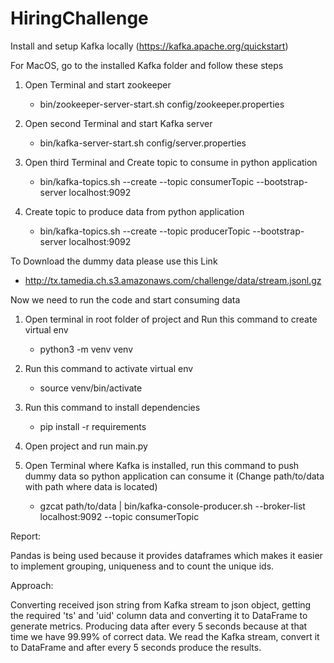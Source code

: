 # HiringChallenge


Install and setup Kafka locally (https://kafka.apache.org/quickstart)

For MacOS, go to the installed Kafka folder and follow these steps

1. Open Terminal and start zookeeper
   - bin/zookeeper-server-start.sh config/zookeeper.properties


2. Open second Terminal and start Kafka server
   - bin/kafka-server-start.sh config/server.properties

3. Open third Terminal and Create topic to consume in python application
   - bin/kafka-topics.sh --create --topic consumerTopic --bootstrap-server localhost:9092


4. Create topic to produce data from python application
   - bin/kafka-topics.sh --create --topic producerTopic --bootstrap-server localhost:9092

To Download the dummy data please use this Link
- http://tx.tamedia.ch.s3.amazonaws.com/challenge/data/stream.jsonl.gz

Now we need to run the code and start consuming data

1. Open terminal in root folder of project and Run this command to create virtual env
   - python3 -m venv venv

2. Run this command to activate virtual env
   - source venv/bin/activate

3. Run this command to install dependencies
   - pip install -r requirements

4. Open project and run main.py

5. Open Terminal where Kafka is installed, run this command to push dummy data so python application can consume it (Change path/to/data with path where data is located)
   - gzcat path/to/data | bin/kafka-console-producer.sh --broker-list localhost:9092 --topic consumerTopic


Report:

Pandas is being used because it provides dataframes which makes it easier to implement grouping, uniqueness and to count the unique ids.

Approach:

Converting received json string from Kafka stream to json object, getting the required 'ts' and 'uid' column data and converting it to DataFrame to generate metrics.
Producing data after every 5 seconds because at that time we have 99.99% of correct data. We read the Kafka stream, convert it to DataFrame and after every 5 seconds produce the results.




